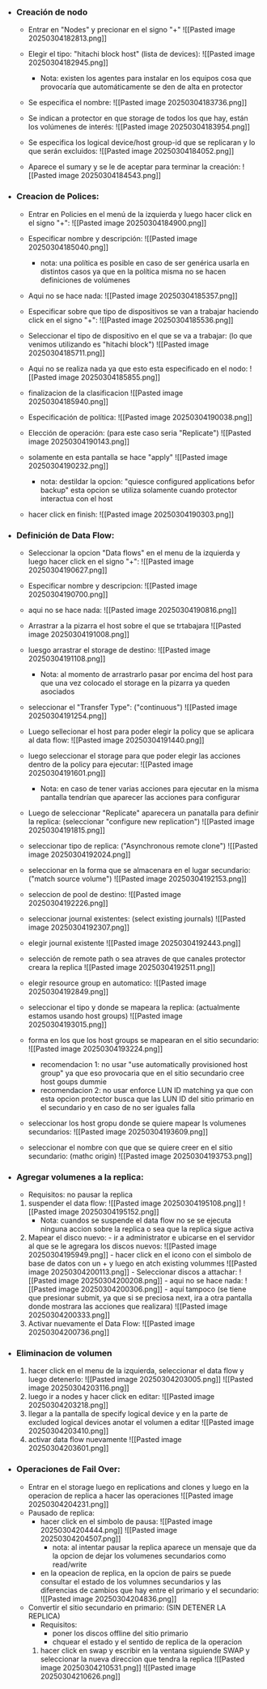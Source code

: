 - ### Creación de nodo 
	- Entrar en "Nodes" y precionar en el signo "+"
	![[Pasted image 20250304182813.png]]
	- Elegir el tipo: "hitachi block host" (lista de devices):
	![[Pasted image 20250304182945.png]]
		- Nota: existen los agentes para instalar en los equipos cosa que provocaría que automáticamente se den de alta en protector
		
	- Se especifica el nombre:
	 ![[Pasted image 20250304183736.png]]
	 - Se indican a protector en que storage de todos los que hay, están los volúmenes de interés:
	 ![[Pasted image 20250304183954.png]]
	 - Se especifica los logical device/host group-id que se replicaran y lo que serán excluidos:
	 ![[Pasted image 20250304184052.png]]
	 - Aparece el sumary y se le de aceptar para terminar la creación:
	  ![[Pasted image 20250304184543.png]]
	 
 - ### Creacion de Polices:
	 - Entrar en Policies en el menú de la izquierda y luego hacer click en el signo "+":
	 ![[Pasted image 20250304184900.png]]
	 - Especificar nombre y descripción:
	 ![[Pasted image 20250304185040.png]]
		 - nota: una política es posible en caso de ser genérica usarla  en distintos casos ya que en la política misma no se hacen definiciones de volúmenes
		 
	 - Aqui no se hace nada:
	 ![[Pasted image 20250304185357.png]]
	- Especificar sobre que tipo de dispositivos se van a trabajar haciendo click en el signo "+":
	![[Pasted image 20250304185536.png]]
	- Seleccionar el tipo de dispositivo en el que se va a trabajar: (lo que venimos utilizando es "hitachi block")
	![[Pasted image 20250304185711.png]]
	- Aqui no se realiza nada ya que esto esta especificado en el nodo:
	![[Pasted image 20250304185855.png]]
	- finalizacion de la clasificacion
	![[Pasted image 20250304185940.png]]
	- Especificación  de política:
	![[Pasted image 20250304190038.png]]
	- Elección de operación: (para este caso seria "Replicate")
	![[Pasted image 20250304190143.png]]
	- solamente en esta pantalla se hace "apply"
	![[Pasted image 20250304190232.png]]
		- nota: destildar la opcion: "quiesce configured applications befor backup" esta opcion se utiliza solamente cuando protector interactua con el host
	- hacer click en finish:
	![[Pasted image 20250304190303.png]]
- ### Definición de Data Flow:
	- Seleccionar la opcion "Data flows" en el menu de la izquierda y luego hacer click en el signo "+":
	![[Pasted image 20250304190627.png]]
	- Especificar nombre y descripcion:
	![[Pasted image 20250304190700.png]]
	- aqui no se hace nada:
	![[Pasted image 20250304190816.png]]
	- Arrastrar a la pizarra el host sobre el que se trtabajara
	![[Pasted image 20250304191008.png]]
	- luesgo arrastrar el storage de destino:
	![[Pasted image 20250304191108.png]]
		- Nota: al momento de arrastrarlo pasar por encima del host para que una vez colocado el storage en la pizarra ya queden asociados
		
	- seleccionar el "Transfer Type": ("continuous")
	![[Pasted image 20250304191254.png]]
	- Luego sellecionar el host para poder elegir la policy que se aplicara al data flow:
	![[Pasted image 20250304191440.png]]
	- luego seleccionar el storage para que poder elegir las acciones dentro de la policy para ejecutar:
	![[Pasted image 20250304191601.png]]
		- Nota: en caso de tener varias acciones para ejecutar en la misma pantalla tendrían que aparecer las acciones para configurar
	- Luego de seleccionar "Replicate" aparecera un panatalla para definir la replica: (seleccionar "configure new replication")
	![[Pasted image 20250304191815.png]]
	- seleccionar tipo de replica: ("Asynchronous remote clone")
	![[Pasted image 20250304192024.png]]
	- seleccionar en la forma que se almacenara en el lugar secundario: ("match source volume")
	![[Pasted image 20250304192153.png]]
	- seleccion de pool de destino:
	![[Pasted image 20250304192226.png]]
	- seleccionar  journal existentes: (select existing journals)
	![[Pasted image 20250304192307.png]]
	-  elegir journal existente
	![[Pasted image 20250304192443.png]]
	- selección de remote  path o sea atraves de que canales protector creara la replica
	![[Pasted image 20250304192511.png]]
	- elegir resource group en automatico:
	![[Pasted image 20250304192849.png]]
	- seleccionar el tipo y donde se mapeara la replica: (actualmente estamos usando host groups)
	![[Pasted image 20250304193015.png]]
	- forma en los que los host groups se mapearan en el sitio secundario:
	![[Pasted image 20250304193224.png]]
		- recomendacion 1: no usar "use automatically provisioned host group" ya que eso provocaria que en el sitio secundario cree host goups dummie
		- recomendacion 2: no usar enforce LUN ID matching ya que con esta opcion protector busca que las LUN ID del sitio primario en el secundario y en caso de no ser iguales falla
	- seleccionar los host gropu donde se quiere mapear ls volumenes secundarios:
	![[Pasted image 20250304193609.png]]
	-  seleccionar el nombre con que que se quiere creer en el sitio secundario: (mathc origin)
	![[Pasted image 20250304193753.png]]

- ### Agregar volumenes a la replica:
	- Requisitos: no pausar la replica
	1. suspender el data flow:
		![[Pasted image 20250304195108.png]]
		![[Pasted image 20250304195152.png]]
		- Nota: cuandos se suspende el data flow no se se ejecuta ninguna accion sobre la replica o sea que la replica sigue activa
	2.   Mapear el disco nuevo:
		- ir a administrator e ubicarse en el servidor al que se le agregara los discos nuevos:
			![[Pasted image 20250304195949.png]]
		- hacer click en el icono con el simbolo de base de datos con un + y luego en atch existing volummes
			![[Pasted image 20250304200113.png]]
		- Seleccionar discos a attachar:
			![[Pasted image 20250304200208.png]]
		- aqui no se hace nada:
			![[Pasted image 20250304200306.png]]
		- aquí tampoco (se tiene que presionar submit, ya que si se preciosa next, ira a otra pantalla donde mostrara las acciones que realizara)
			![[Pasted image 20250304200333.png]]
	3. Activar nuevamente el Data Flow:
		![[Pasted image 20250304200736.png]]
- ### Eliminacion de volumen
	1. hacer click en el menu de la izquierda, seleccionar el data flow y luego detenerlo:
		![[Pasted image 20250304203005.png]]
		![[Pasted image 20250304203116.png]]
	2. luego ir a nodes y hacer click en editar:
		![[Pasted image 20250304203218.png]]
	3. llegar a la pantalla de specify logical device y en la parte de excluded logical devices anotar el volumen a editar
		![[Pasted image 20250304203410.png]]
	4. activar data flow nuevamente
		![[Pasted image 20250304203601.png]]
- ### Operaciones de Fail Over:
	- Entrar en el storage luego en replications and clones y luego en la operacion de replica a hacer las operaciones
		![[Pasted image 20250304204231.png]]
	- Pausado de replica:
		- hacer click en el simbolo de pausa:
			![[Pasted image 20250304204444.png]]
			![[Pasted image 20250304204507.png]]
			- nota: al intentar pausar la replica aparece un mensaje que da la opcion de dejar los volumenes secundarios como read/write 
		- en la opeacion de replica, en la opcion de pairs se puede consultar el estado de los volumnes secundarios y las diferencias de cambios que hay entre el primario y el secundario:
			![[Pasted image 20250304204836.png]]
	- Convertir el sitio secundario en primario: (SIN DETENER LA REPLICA)
		- Requisitos: 
			- poner los discos offline del sitio primario 
			- chquear el estado y el sentido de replica de la operacion 
		1. hacer click en swap y escribir en la ventana siguiende SWAP y seleccionar la nueva direccion que tendra la replica
			![[Pasted image 20250304210531.png]]
			![[Pasted image 20250304210626.png]]
